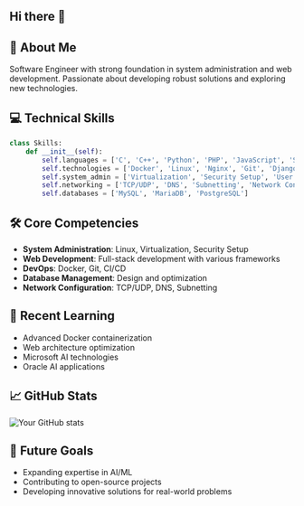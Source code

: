 
## Hi there 👋

## 💫 About Me
Software Engineer with strong foundation in system administration and web development. Passionate about developing robust solutions and exploring new technologies.

## 💻 Technical Skills

```python
class Skills:
    def __init__(self):
        self.languages = ['C', 'C++', 'Python', 'PHP', 'JavaScript', 'SQL']
        self.technologies = ['Docker', 'Linux', 'Nginx', 'Git', 'Django', 'React']
        self.system_admin = ['Virtualization', 'Security Setup', 'User Management']
        self.networking = ['TCP/UDP', 'DNS', 'Subnetting', 'Network Configuration']
        self.databases = ['MySQL', 'MariaDB', 'PostgreSQL']
```

## 🛠 Core Competencies
- **System Administration**: Linux, Virtualization, Security Setup
- **Web Development**: Full-stack development with various frameworks
- **DevOps**: Docker, Git, CI/CD
- **Database Management**: Design and optimization
- **Network Configuration**: TCP/UDP, DNS, Subnetting

## 🌱 Recent Learning
- Advanced Docker containerization
- Web architecture optimization
- Microsoft AI technologies
- Oracle AI applications


## 📈 GitHub Stats
![Your GitHub stats](https://github-readme-stats.vercel.app/api?username=YOURUSERNAME&show_icons=true&theme=radical)


## 🎯 Future Goals
- Expanding expertise in AI/ML
- Contributing to open-source projects
- Developing innovative solutions for real-world problems


